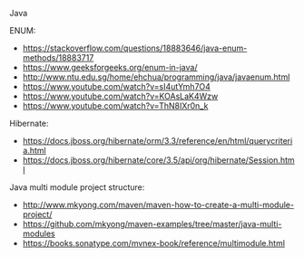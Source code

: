Java

ENUM:
  - https://stackoverflow.com/questions/18883646/java-enum-methods/18883717
  - https://www.geeksforgeeks.org/enum-in-java/
  - http://www.ntu.edu.sg/home/ehchua/programming/java/javaenum.html
  - https://www.youtube.com/watch?v=sI4utYmh7O4
  - https://www.youtube.com/watch?v=KOAsLaK4Wzw
  - https://www.youtube.com/watch?v=ThN8IXr0n_k
  
  
  
  
Hibernate:
  - https://docs.jboss.org/hibernate/orm/3.3/reference/en/html/querycriteria.html
  - https://docs.jboss.org/hibernate/core/3.5/api/org/hibernate/Session.html
  
Java multi module project structure:
  - http://www.mkyong.com/maven/maven-how-to-create-a-multi-module-project/
  - https://github.com/mkyong/maven-examples/tree/master/java-multi-modules
  - https://books.sonatype.com/mvnex-book/reference/multimodule.html
  
  
